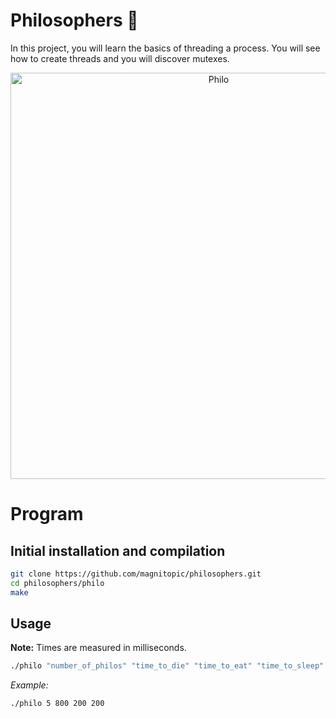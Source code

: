 # Philosophers 💭

In this project, you will learn the basics of threading a process. You will see how to create threads and you will discover mutexes.

<div align="center">
	<img width="650px" alt="Philo" src="https://github.com/magnitopic/philosophers/assets/21156058/f0d09e7e-5d25-44fb-92fa-9e361ab098b8">
</div>

# Program

## Initial installation and compilation

```bash
git clone https://github.com/magnitopic/philosophers.git
cd philosophers/philo
make
```

## Usage

**Note:** Times are measured in milliseconds.

```bash
./philo "number_of_philos" "time_to_die" "time_to_eat" "time_to_sleep" "times_a_philo_must_eat(optional)"
```

_Example:_

```bash
./philo 5 800 200 200
```
